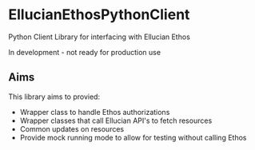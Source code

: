 # EllucianEthosPythonClient
Python Client Library for interfacing with Ellucian Ethos

In development - not ready for production use

## Aims

This library aims to provied:

 - Wrapper class to handle Ethos authorizations
 - Wrapper classes that call Ellucian API's to fetch resources
 - Common updates on resources
 - Provide mock running mode to allow for testing without calling Ethos
 
 

